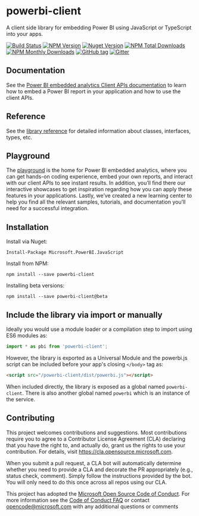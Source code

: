 # powerbi-client
A client side library for embedding Power BI using JavaScript or TypeScript into your apps.

[![Build Status](https://img.shields.io/travis/Microsoft/PowerBI-JavaScript/master.svg)](https://travis-ci.org/Microsoft/PowerBI-JavaScript)
[![NPM Version](https://img.shields.io/npm/v/powerbi-client.svg)](https://www.npmjs.com/package/powerbi-client)
[![Nuget Version](https://img.shields.io/nuget/v/Microsoft.PowerBI.JavaScript.svg)](https://www.nuget.org/packages/Microsoft.PowerBI.JavaScript/)
[![NPM Total Downloads](https://img.shields.io/npm/dt/powerbi-client.svg)](https://www.npmjs.com/package/powerbi-client)
[![NPM Monthly Downloads](https://img.shields.io/npm/dm/powerbi-client.svg)](https://www.npmjs.com/package/powerbi-client)
[![GitHub tag](https://img.shields.io/github/tag/microsoft/powerbi-javascript.svg)](https://github.com/Microsoft/PowerBI-JavaScript/tags)
[![Gitter](https://img.shields.io/gitter/room/Microsoft/PowerBI-JavaScript.svg)](https://gitter.im/Microsoft/PowerBI-JavaScript)

## Documentation
See the [Power BI embedded analytics Client APIs documentation](https://docs.microsoft.com/javascript/api/overview/powerbi/) to learn how to embed a Power BI report in your application and how to use the client APIs.

## Reference
See the [library reference](https://docs.microsoft.com/en-us/javascript/api/powerbi/powerbi-client/) for detailed information about classes, interfaces, types, etc.

## Playground
The [playground](https://aka.ms/pbieplayground) is the home for Power BI embedded analytics, where you can get hands-on coding experience, embed your own reports, and interact with our client APIs to see instant results. In addition, you’ll find there our interactive showcases to get inspiration regarding how you can apply these features in your applications. Lastly, we’ve created a new learning center to help you find all the relevant samples, tutorials, and documentation you’ll need for a successful integration.

## Installation

Install via Nuget:

`Install-Package Microsoft.PowerBI.JavaScript`

Install from NPM:

`npm install --save powerbi-client`

Installing beta versions:

`npm install --save powerbi-client@beta`

## Include the library via import or manually

Ideally you would use a module loader or a compilation step to import using ES6 modules as:

```javascript
import * as pbi from 'powerbi-client';
```

However, the library is exported as a Universal Module and the powerbi.js script can be included before your app's closing `</body>` tag as:

```html
<script src="/powerbi-client/dist/powerbi.js"></script>
```

When included directly, the library is exposed as a global named `powerbi-client`.
There is also another global named `powerbi` which is an instance of the service.

## Contributing

This project welcomes contributions and suggestions. Most contributions require you to agree to a Contributor License Agreement (CLA) declaring that you have the right to, and actually do, grant us the rights to use your contribution. For details, visit <https://cla.opensource.microsoft.com>.

When you submit a pull request, a CLA bot will automatically determine whether you need to provide a CLA and decorate the PR appropriately (e.g., status check, comment). Simply follow the instructions provided by the bot. You will only need to do this once across all repos using our CLA.

This project has adopted the [Microsoft Open Source Code of Conduct](https://opensource.microsoft.com/codeofconduct/). For more information see the [Code of Conduct FAQ](https://opensource.microsoft.com/codeofconduct/faq/) or contact [opencode@microsoft.com](mailto:opencode@microsoft.com) with any additional questions or comments
